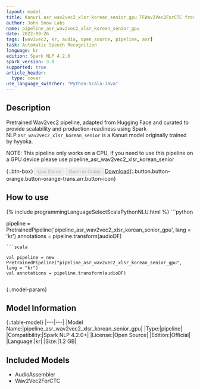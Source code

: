 ```yaml
---
layout: model
title: Kanuri asr_wav2vec2_xlsr_korean_senior_gpu TFWav2Vec2ForCTC from hyyoka
author: John Snow Labs
name: pipeline_asr_wav2vec2_xlsr_korean_senior_gpu
date: 2022-09-26
tags: [wav2vec2, kr, audio, open_source, pipeline, asr]
task: Automatic Speech Recognition
language: kr
edition: Spark NLP 4.2.0
spark_version: 3.0
supported: true
article_header:
  type: cover
use_language_switcher: "Python-Scala-Java"
---
```


## Description

Pretrained Wav2vec2  pipeline, adapted from Hugging Face and curated to provide scalability and production-readiness using Spark NLP.`asr_wav2vec2_xlsr_korean_senior` is a Kanuri model originally trained by hyyoka.

NOTE: This pipeline only works on a CPU, if you need to use this pipeline on a GPU device please use pipeline_asr_wav2vec2_xlsr_korean_senior

{:.btn-box}
<button class="button button-orange" disabled>Live Demo</button>
<button class="button button-orange" disabled>Open in Colab</button>
[Download](https://s3.amazonaws.com/auxdata.johnsnowlabs.com/public/models/pipeline_asr_wav2vec2_xlsr_korean_senior_gpu_kr_4.2.0_3.0_1664194611241.zip){:.button.button-orange.button-orange-trans.arr.button-icon}

## How to use



<div class="tabs-box" markdown="1">
{% include programmingLanguageSelectScalaPythonNLU.html %}
```python

pipeline = PretrainedPipeline('pipeline_asr_wav2vec2_xlsr_korean_senior_gpu', lang = 'kr')
annotations =  pipeline.transform(audioDF)
    
```
```scala

val pipeline = new PretrainedPipeline("pipeline_asr_wav2vec2_xlsr_korean_senior_gpu", lang = "kr")
val annotations = pipeline.transform(audioDF)
    
```
</div>

{:.model-param}
## Model Information

{:.table-model}
|---|---|
|Model Name:|pipeline_asr_wav2vec2_xlsr_korean_senior_gpu|
|Type:|pipeline|
|Compatibility:|Spark NLP 4.2.0+|
|License:|Open Source|
|Edition:|Official|
|Language:|kr|
|Size:|1.2 GB|

## Included Models

- AudioAssembler
- Wav2Vec2ForCTC
